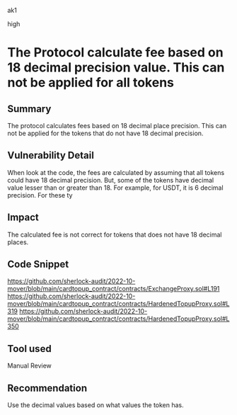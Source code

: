 ak1

high

# The Protocol calculate fee based on 18 decimal precision value. This can not be applied for all tokens

## Summary
The protocol calculates fees based on 18 decimal place precision. This can not be applied for the tokens that do not have 18 decimal precision.

## Vulnerability Detail
When look at the code, the fees are calculated by assuming that all tokens could have 18 decimal precision.
But, some of the tokens have decimal value lesser than or greater than 18. For example, for USDT, it is 6 decimal precision.
For these ty

## Impact
The calculated fee is not correct for tokens that does not have 18 decimal places.

## Code Snippet
https://github.com/sherlock-audit/2022-10-mover/blob/main/cardtopup_contract/contracts/ExchangeProxy.sol#L191
https://github.com/sherlock-audit/2022-10-mover/blob/main/cardtopup_contract/contracts/HardenedTopupProxy.sol#L319
https://github.com/sherlock-audit/2022-10-mover/blob/main/cardtopup_contract/contracts/HardenedTopupProxy.sol#L350

## Tool used
Manual Review

## Recommendation
Use the decimal values based on what values the token has.
